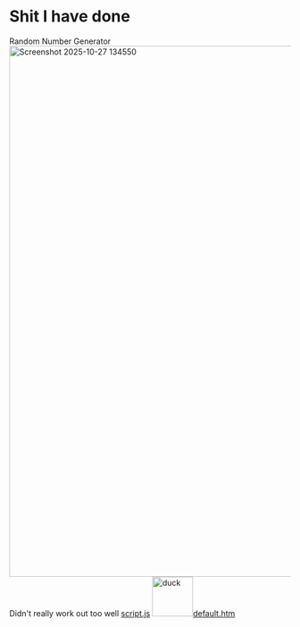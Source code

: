 
# Shit I have done

Random Number Generator
<img width="1891" height="951" alt="Screenshot 2025-10-27 134550" src="https://github.com/user-attachments/assets/79a3434b-8ff1-4db8-9af6-97e91c0a9411" />
Didn't really work out too well
[script.js](https://github.com/user-attachments/files/23172077/script.js)
<img width="73" height="71" alt="duck" src="https://github.com/user-attachments/assets/a57a54dc-6456-4ad6-bb8c-846615a81346" />[default.htm](https://github.com/user-attachments/files/23172079/default.htm)

